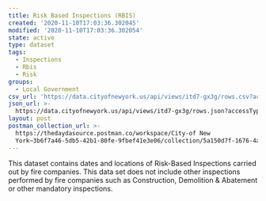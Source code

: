 ```yaml
---
title: Risk Based Inspections (RBIS)
created: '2020-11-10T17:03:36.302045'
modified: '2020-11-10T17:03:36.302054'
state: active
type: dataset
tags:
  - Inspections
  - Rbis
  - Risk
groups:
  - Local Government
csv_url: 'https://data.cityofnewyork.us/api/views/itd7-gx3g/rows.csv?accessType=DOWNLOAD'
json_url: >-
  https://data.cityofnewyork.us/api/views/itd7-gx3g/rows.json?accessType=DOWNLOAD
layout: post
postman_collection_url: >-
  https://thedaydasource.postman.co/workspace/City-of New
  York~3b6f7a46-5db5-42b1-80fe-9fbef41e3e06/collection/5a150d7f-1676-4a0f-852f-1f714d75fff5
---
```

This dataset contains dates and locations of Risk-Based Inspections carried out by fire companies. This data set does not include other inspections performed by fire companies such as Construction, Demolition & Abatement or other mandatory inspections.

